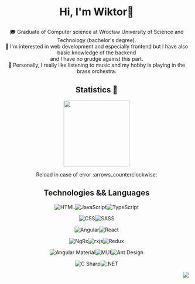 # <p align="center">Hi, I'm Wiktor👋</p> 

<div align="center">

:mortar_board: Graduate of Computer science at Wrocław University of Science and Technology (bachelor's degree).
<br>:telescope: I'm interested in web development and especially frontend but I have also basic knowledge of the backend <br> and I have no grudge against this part.
<br>:trumpet: Personally, I really like listening to music and my hobby is playing in the brass orchestra. 


## Statistics :dart:

<img height="180" src="https://github-readme-streak-stats.herokuapp.com/?user=wiktord2000&theme=blux&count_private=true&mode=weekly">
<!-- <img height="180"src="https://github-readme-stats-wiktord2000.vercel.app/api/top-langs/?username=wiktord2000&langs_count=8&layout=compact&count_private=true&bg_color=263d46&title_color=28ecfa&text_color=ffffff"> -->

<p align="center">Reload in case of error :arrows_counterclockwise:</p>

## Technologies && Languages 
<img src="https://img.shields.io/badge/-HTML-E34F26?logo=html5&logoColor=white&style=for-the-badge" alt="HTML"/><img src="https://img.shields.io/badge/-JavaScript-F7DF1E?logo=javascript&logoColor=black&style=for-the-badge" alt="JavaScript"/><img src="https://img.shields.io/badge/-TypeScript-007ACC?logo=TypeScript&logoColor=white&style=for-the-badge" alt="TypeScript"/>

<img src="https://img.shields.io/badge/-CSS-1572B6?logo=css3&logoColor=white&style=for-the-badge" alt="CSS"/><img src="https://img.shields.io/badge/-SASS-CC6699?logo=sass&logoColor=white&style=for-the-badge" alt="SASS"/>
  
<img src="https://img.shields.io/badge/-Angular-DD0031?logo=angular&logoColor=white&style=for-the-badge" alt="Angular"/><img src="https://img.shields.io/badge/-React-61DAFB?logo=react&logoColor=black&style=for-the-badge" alt="React"/>

<img src="https://img.shields.io/badge/-NgRx-ba2bd2?logo=angular&logoColor=white&style=for-the-badge" alt="NgRx"/><img src="https://img.shields.io/badge/-rxjs-0063a6?logo=javascript&logoColor=white&style=for-the-badge" alt="rxjs"/><img src="https://img.shields.io/badge/-Redux-764ABC?logo=Redux&logoColor=white&style=for-the-badge" alt="Redux"/>
  
<img src="https://img.shields.io/badge/-Material-3f51b5?&logo=angular&logoColor=white&style=for-the-badge" alt="Angular Material"/><img src="https://img.shields.io/badge/-MUI-007FFF?&logo=mui&logoColor=white&style=for-the-badge" alt="MUI"/><img src="https://img.shields.io/badge/-Storybook-ff4785?&logo=storybook&logoColor=white&style=for-the-badge" alt="Ant Design"/>

<img src="https://img.shields.io/badge/-C Sharp-239120?logo=csharp&logoColor=white&style=for-the-badge" alt="C Sharp"/><img src="https://img.shields.io/badge/-ASP.NET-512BD4?&logoColor=white&style=for-the-badge" alt=".NET"/>
  


</div>

<!-- Views: -->
<!-- ![](https://komarev.com/ghpvc/?username=wiktord2000&color=green) -->
<img align="right" src="https://komarev.com/ghpvc/?username=wiktord2000">
